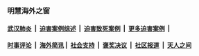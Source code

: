 
### 明慧海外之窗

####  [武汉肺炎](indexes/365.md?t=06201701) &nbsp;|&nbsp;  [迫害案例综述](indexes/328.md?t=06201701) &nbsp;|&nbsp; [迫害致死案例](indexes/277.md?t=06201701)  &nbsp;|&nbsp; [更多迫害案例](indexes/81.md?t=06201701)  &nbsp;|&nbsp; 
####  [时事评论](indexes/19.md?t=06201701) &nbsp;|&nbsp; [海外简讯](indexes/245.md?t=06201701)&nbsp;|&nbsp;  [社会支持](indexes/140.md?t=06201701) &nbsp;|&nbsp; [褒奖决议](indexes/282.md?t=06201701) &nbsp;|&nbsp; [社区报道](indexes/91.md?t=06201701)  &nbsp;|&nbsp; [天人之间](indexes/78.md?t=06201701) 

